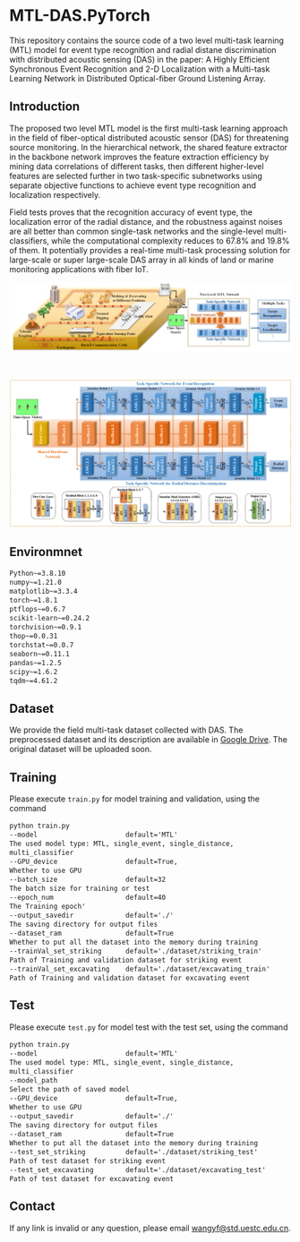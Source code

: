 # MTL-DAS.PyTorch
This repository contains the source code of a two level multi-task learning (MTL) model for event type recognition and radial distane discrimination with distributed acoustic sensing (DAS) in the paper: A Highly Efficient Synchronous Event Recognition and 2-D Localization with a Multi-task Learning Network in Distributed Optical-fiber Ground Listening Array.


## Introduction
The proposed two level MTL model is the first multi-task learning approach in the field of fiber-optical distributed acoustic sensor (DAS) for threatening source monitoring. In the hierarchical network, the shared feature extractor in the backbone network improves the feature extraction efficiency by mining data correlations of different tasks, then different higher-level features are selected further in two task-specific subnetworks using separate objective functions to achieve event type recognition and localization respectively.

Field tests proves that the recognition accuracy of event type, the localization error of the radial distance, and the robustness against noises are all better than common single-task networks and the single-level multi-classifiers, while the computational complexity reduces to 67.8% and 19.8% of them. It potentially provides a real-time multi-task processing solution for large-scale or super large-scale DAS array in all kinds of land or marine monitoring applications with fiber IoT.

![](figures/overall.png)

<br/>

![](figures/model.png)


## Environmnet
```
Python~=3.8.10
numpy~=1.21.0
matplotlib~=3.3.4
torch~=1.8.1
ptflops~=0.6.7
scikit-learn~=0.24.2
torchvision~=0.9.1
thop~=0.0.31
torchstat~=0.0.7
seaborn~=0.11.1
pandas~=1.2.5
scipy~=1.6.2
tqdm~=4.61.2
```

## Dataset 
We provide the field multi-task dataset collected with DAS.
The preprocessed dataset and its description are available in [Google Drive](https://drive.google.com/file/d/1BQTKkCxvTcNI_Uft5kXlhxVvLMOEYYiD/view?usp=sharing). The original dataset will be uploaded soon.

## Training
Please execute `train.py` for model training and validation, using the command
```
python train.py 
--model                      default='MTL'                            The used model type: MTL, single_event, single_distance, multi_classifier
--GPU_device                 default=True,                            Whether to use GPU
--batch_size                 default=32                               The batch size for training or test
--epoch_num                  default=40                               The Training epoch'
--output_savedir             default='./'                             The saving directory for output files
--dataset_ram                default=True                             Whether to put all the dataset into the memory during training
--trainVal_set_striking      default='./dataset/striking_train'       Path of Training and validation dataset for striking event
--trainVal_set_excavating    default='./dataset/excavating_train'     Path of Training and validation dataset for excavating event

```

## Test
Please execute `test.py` for model test with the test set, using the command
```
python train.py 
--model                      default='MTL'                            The used model type: MTL, single_event, single_distance, multi_classifier
--model_path                                                          Select the path of saved model
--GPU_device                 default=True,                            Whether to use GPU
--output_savedir             default='./'                             The saving directory for output files
--dataset_ram                default=True                             Whether to put all the dataset into the memory during training
--test_set_striking          default='./dataset/striking_test'        Path of test dataset for striking event
--test_set_excavating        default='./dataset/excavating_test'      Path of test dataset for excavating event
```




## Contact
If any link is invalid or any question, please email wangyf@std.uestc.edu.cn.